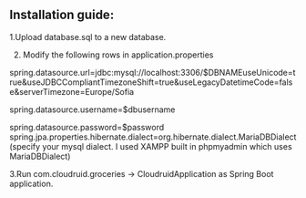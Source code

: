Installation guide:
-------------------------------------------------------------
1.Upload database.sql to a new database.


2. Modify the following rows in application.properties

spring.datasource.url=jdbc:mysql://localhost:3306/$DBNAMEuseUnicode=true&useJDBCCompliantTimezoneShift=true&useLegacyDatetimeCode=false&serverTimezone=Europe/Sofia

spring.datasource.username=$dbusername

spring.datasource.password=$password
spring.jpa.properties.hibernate.dialect=org.hibernate.dialect.MariaDBDialect (specify your mysql dialect. I used XAMPP built in phpmyadmin which uses MariaDBDialect)

3.Run com.cloudruid.groceries -> CloudruidApplication as Spring Boot application.
